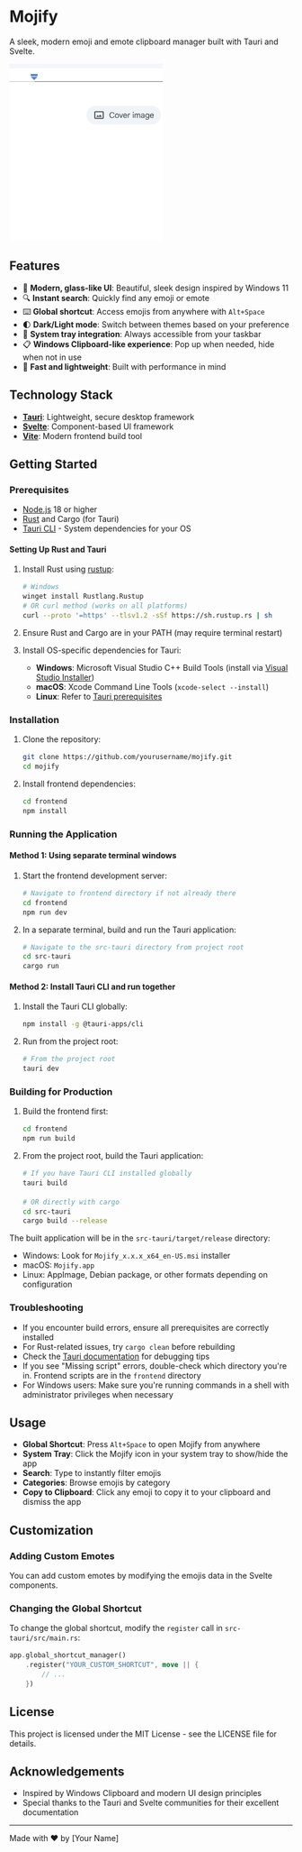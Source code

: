 # Mojify

A sleek, modern emoji and emote clipboard manager built with Tauri and Svelte.

![Mojify Screenshot](animation.gif)

## Features

- 🎨 **Modern, glass-like UI**: Beautiful, sleek design inspired by Windows 11
- 🔍 **Instant search**: Quickly find any emoji or emote
- ⌨️ **Global shortcut**: Access emojis from anywhere with `Alt+Space`
- 🌓 **Dark/Light mode**: Switch between themes based on your preference
- 🔄 **System tray integration**: Always accessible from your taskbar
- 📋 **Windows Clipboard-like experience**: Pop up when needed, hide when not in use
- 🚀 **Fast and lightweight**: Built with performance in mind

## Technology Stack

- **[Tauri](https://tauri.app/)**: Lightweight, secure desktop framework
- **[Svelte](https://svelte.dev/)**: Component-based UI framework
- **[Vite](https://vitejs.dev/)**: Modern frontend build tool

## Getting Started

### Prerequisites

- [Node.js](https://nodejs.org/) 18 or higher
- [Rust](https://www.rust-lang.org/tools/install) and Cargo (for Tauri)
- [Tauri CLI](https://tauri.app/v1/guides/getting-started/prerequisites/) - System dependencies for your OS

#### Setting Up Rust and Tauri
1. Install Rust using [rustup](https://rustup.rs/):
   ```bash
   # Windows
   winget install Rustlang.Rustup
   # OR curl method (works on all platforms)
   curl --proto '=https' --tlsv1.2 -sSf https://sh.rustup.rs | sh
   ```

2. Ensure Rust and Cargo are in your PATH (may require terminal restart)

3. Install OS-specific dependencies for Tauri:
   - **Windows**: Microsoft Visual Studio C++ Build Tools (install via [Visual Studio Installer](https://visualstudio.microsoft.com/visual-cpp-build-tools/))
   - **macOS**: Xcode Command Line Tools (`xcode-select --install`)
   - **Linux**: Refer to [Tauri prerequisites](https://tauri.app/v1/guides/getting-started/prerequisites)

### Installation

1. Clone the repository:
   ```bash
   git clone https://github.com/yourusername/mojify.git
   cd mojify
   ```

2. Install frontend dependencies:
   ```bash
   cd frontend
   npm install
   ```

### Running the Application

#### Method 1: Using separate terminal windows
1. Start the frontend development server:
   ```bash
   # Navigate to frontend directory if not already there
   cd frontend
   npm run dev
   ```

2. In a separate terminal, build and run the Tauri application:
   ```bash
   # Navigate to the src-tauri directory from project root
   cd src-tauri
   cargo run
   ```

#### Method 2: Install Tauri CLI and run together
1. Install the Tauri CLI globally:
   ```bash
   npm install -g @tauri-apps/cli
   ```

2. Run from the project root:
   ```bash
   # From the project root
   tauri dev
   ```

### Building for Production

1. Build the frontend first:
   ```bash
   cd frontend
   npm run build
   ```

2. From the project root, build the Tauri application:
   ```bash
   # If you have Tauri CLI installed globally
   tauri build
   
   # OR directly with cargo
   cd src-tauri
   cargo build --release
   ```

The built application will be in the `src-tauri/target/release` directory:
- Windows: Look for `Mojify_x.x.x_x64_en-US.msi` installer
- macOS: `Mojify.app`
- Linux: AppImage, Debian package, or other formats depending on configuration

### Troubleshooting

- If you encounter build errors, ensure all prerequisites are correctly installed
- For Rust-related issues, try `cargo clean` before rebuilding
- Check the [Tauri documentation](https://tauri.app/v1/guides/debugging/application/) for debugging tips
- If you see "Missing script" errors, double-check which directory you're in. Frontend scripts are in the `frontend` directory
- For Windows users: Make sure you're running commands in a shell with administrator privileges when necessary

## Usage

- **Global Shortcut**: Press `Alt+Space` to open Mojify from anywhere
- **System Tray**: Click the Mojify icon in your system tray to show/hide the app
- **Search**: Type to instantly filter emojis
- **Categories**: Browse emojis by category
- **Copy to Clipboard**: Click any emoji to copy it to your clipboard and dismiss the app

## Customization

### Adding Custom Emotes

You can add custom emotes by modifying the emojis data in the Svelte components.

### Changing the Global Shortcut

To change the global shortcut, modify the `register` call in `src-tauri/src/main.rs`:

```rust
app.global_shortcut_manager()
    .register("YOUR_CUSTOM_SHORTCUT", move || {
        // ...
    })
```

## License

This project is licensed under the MIT License - see the LICENSE file for details.

## Acknowledgements

- Inspired by Windows Clipboard and modern UI design principles
- Special thanks to the Tauri and Svelte communities for their excellent documentation

---

Made with ❤️ by [Your Name]